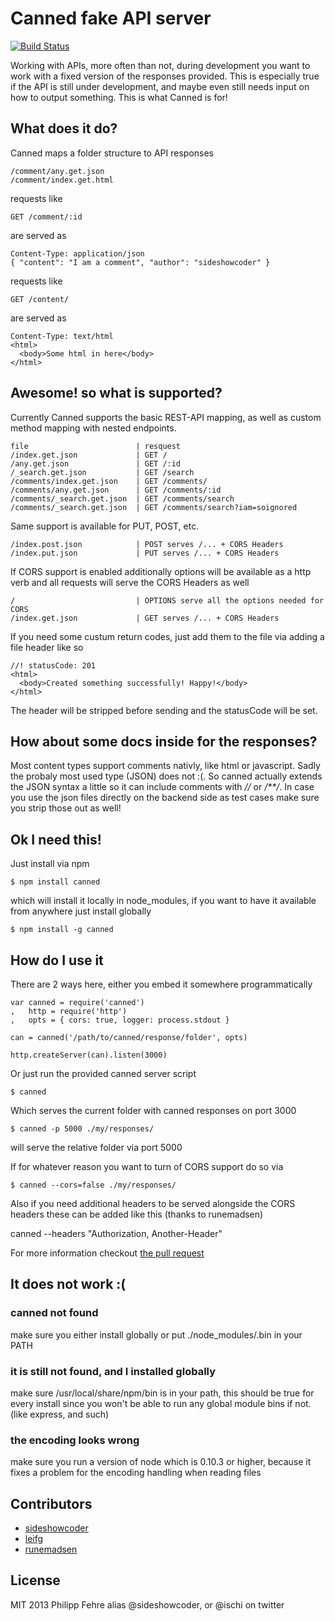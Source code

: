 Canned fake API server
======================

[![Build Status](https://travis-ci.org/sideshowcoder/canned.png?branch=master)](https://travis-ci.org/sideshowcoder/canned)

Working with APIs, more often than not, during development you want to work
with a fixed version of the responses provided. This is especially true if the
API is still under development, and maybe even still needs input on how to
output something. This is what Canned is for!

What does it do?
----------------
Canned maps a folder structure to API responses

    /comment/any.get.json
    /comment/index.get.html

requests like

    GET /comment/:id

are served as

    Content-Type: application/json
    { "content": "I am a comment", "author": "sideshowcoder" }

requests like

    GET /content/

are served as

    Content-Type: text/html
    <html>
      <body>Some html in here</body>
    </html>



Awesome! so what is supported?
------------------------------
Currently Canned supports the basic REST-API mapping, as well as custom method
mapping with nested endpoints.


    file                        | resquest
    /index.get.json             | GET /
    /any.get.json               | GET /:id
    /_search.get.json           | GET /search
    /comments/index.get.json    | GET /comments/
    /comments/any.get.json      | GET /comments/:id
    /comments/_search.get.json  | GET /comments/search
    /comments/_search.get.json  | GET /comments/search?iam=soignored

Same support is available for PUT, POST, etc.

    /index.post.json            | POST serves /... + CORS Headers
    /index.put.json             | PUT serves /... + CORS Headers

If CORS support is enabled additionally options will be available as a http verb
and all requests will serve the CORS Headers as well

    /                           | OPTIONS serve all the options needed for CORS
    /index.get.json             | GET serves /... + CORS Headers

If you need some custum return codes, just add them to the file via adding a
file header like so

    //! statusCode: 201
    <html>
      <body>Created something successfully! Happy!</body>
    </html>

The header will be stripped before sending and the statusCode will be set.

How about some docs inside for the responses?
---------------------------------------------
Most content types support comments nativly, like html or javascript. Sadly the
probaly most used type (JSON) does not :(. So canned actually extends the JSON
syntax a little so it can include comments with _//_ or _/**/_. In case you use
the json files directly on the backend side as test cases make sure you strip
those out as well!


Ok I need this!
---------------
Just install via npm

    $ npm install canned

which will install it locally in node\_modules, if you want to have it
available from anywhere just install globally

    $ npm install -g canned

How do I use it
---------------
There are 2 ways here, either you embed it somewhere programmatically

    var canned = require('canned')
    ,   http = require('http')
    ,   opts = { cors: true, logger: process.stdout }

    can = canned('/path/to/canned/response/folder', opts)

    http.createServer(can).listen(3000)

Or just run the provided canned server script

    $ canned

Which serves the current folder with canned responses on port 3000

    $ canned -p 5000 ./my/responses/

will serve the relative folder via port 5000

If for whatever reason you want to turn of CORS support do so via

    $ canned --cors=false ./my/responses/

Also if you need additional headers to be served alongside the CORS headers
these can be added like this (thanks to runemadsen)

canned --headers "Authorization, Another-Header"

For more information checkout [the pull request](https://github.com/sideshowcoder/canned/pull/9)


It does not work :(
-------------------

### canned not found
make sure you either install globally or put ./node\_modules/.bin in your PATH

### it is still not found, and I installed globally
make sure /usr/local/share/npm/bin is in your path, this should be true for
every install since you won't be able to run any global module bins if not.
(like express, and such)

### the encoding looks wrong
make sure you run a version of node which is 0.10.3 or higher, because it fixes
a problem for the encoding handling when reading files

Contributors
------------
* [sideshowcoder](https://github.com/sideshowcoder)
* [leifg](https://github.com/leifg)
* [runemadsen](https://github.com/runemadsen)

License
-------
MIT 2013 Philipp Fehre alias @sideshowcoder, or @ischi on twitter


